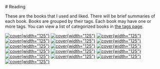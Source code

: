 <div id="random-image-container"></div>
# Reading

These are the books that I used and liked. There will be brief summaries of each book. Books are grouped by their tags. Each book may have one or more tags. You can view a list of categorized books in [the tags page](tags.md).

[![cover](assets/book_covers_and_pages/tilings_and_patterns.jpg){width="125"}](books/tilings_and_patterns.md)
[![cover](assets/book_covers_and_pages/symmetries_of_things.jpg){width="125"}](books/the_symmetries_of_things.md)
[![cover](assets/book_covers_and_pages/visions_cover.png){width="125"}](books/visions.md)
[![cover](assets/book_covers_and_pages/the_fascination_of_groups.png){width="125"}](books/the_fascination_of_groups.md)
[![cover](assets/book_covers_and_pages/anadolu_selcuklu_cover.png){width="125"}](books/anadolu_selcuklu_sanati.md)
[![cover](assets/book_covers_and_pages/handbook_of_reg_patterns.gif){width="125"}](books/handbook_of_reg_patterns.md)
[![cover](assets/book_covers_and_pages/paccard_morocco.jpg){width="125"}](books/paccard_morocco.md)
[![cover](../assets/book_covers_and_pages/vela_cover2.png){width="125"}](books/how_to_draw_alhambra.md)
[![cover](assets/book_covers_and_pages/topkapi_scroll.jpg){width="125"}](books/topkapi_scroll.md)
[![cover](assets/book_covers_and_pages/parquet_deformations.jpg){width="125"}](books/space_tessellations.md)
[![cover](../assets/book_covers_and_pages/intro_graph_theory.png){width="125"}](books/intro_graph_theory.md)
[![cover](../assets/book_covers_and_pages/demiriz_cover.png){width="125"}](books/demiriz.md)
[![cover](../assets/book_covers_and_pages/casselman_cover.gif){width="125"}](books/casselman.md)
[![cover](../assets/book_covers_and_pages/beyer_cover.png){width="125"}](books/beyer.md)
[![cover](../assets/book_covers_and_pages/humbert_cover.png){width="125"}](books/humbert.md)
[![cover](../assets/book_covers_and_pages/bonner_cover.png){width="125"}](books/bonner.md)
